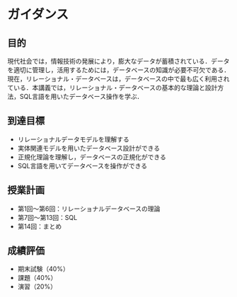 # ガイダンス

## 目的

現代社会では，情報技術の発展により，膨大なデータが蓄積されている．データを適切に管理し，活用するためには，データベースの知識が必要不可欠である．現在，リレーショナル・データベースは，データベースの中で最も広く利用されている．本講義では，リレーショナル・データベースの基本的な理論と設計方法，SQL言語を用いたデータベース操作を学ぶ．

## 到達目標
- リレーショナルデータモデルを理解する
- 実体関連モデルを用いたデータベース設計ができる
- 正規化理論を理解し，データベースの正規化ができる
- SQL言語を用いてデータベースを操作ができる

## 授業計画

- 第1回〜第6回：リレーショナルデータベースの理論
- 第7回〜第13回：SQL
- 第14回：まとめ

## 成績評価

- 期末試験（40%）
- 課題（40%）
- 演習（20%）